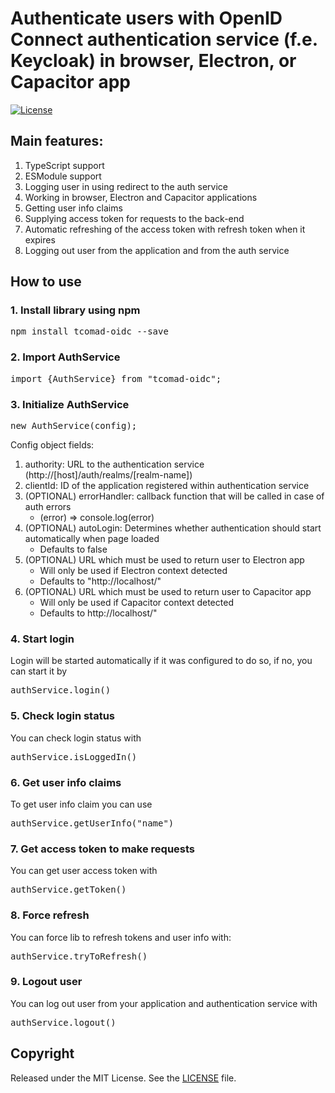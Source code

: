 # Authenticate users with OpenID Connect authentication service (f.e. Keycloak) in browser, Electron, or Capacitor app
[![License](https://img.shields.io/:license-MIT-green.svg)](https://github.com/Misha999777/tcomad-oidc/blob/master/LICENSE)

## Main features:
1. TypeScript support
2. ESModule support
3. Logging user in using redirect to the auth service
4. Working in browser, Electron and Capacitor applications
5. Getting user info claims
6. Supplying access token for requests to the back-end
7. Automatic refreshing of the access token with refresh token when it expires
8. Logging out user from the application and from the auth service

## How to use
### 1. Install library using npm

<pre>npm install tcomad-oidc --save</pre>

### 2. Import AuthService

<pre>import {AuthService} from "tcomad-oidc";</pre>

### 3. Initialize AuthService

<pre>new AuthService(config);</pre>

Config object fields:
1. authority: URL to the authentication service (http://[host]/auth/realms/[realm-name])
2. clientId: ID of the application registered within authentication service
3. (OPTIONAL) errorHandler: callback function that will be called in case of auth errors
    * (error) => console.log(error)
4. (OPTIONAL) autoLogin: Determines whether authentication should start automatically when page loaded
   * Defaults to false
5. (OPTIONAL) URL which must be used to return user to Electron app
    * Will only be used if Electron context detected
    * Defaults to "http://localhost/"
6. (OPTIONAL) URL which must be used to return user to Capacitor app
    * Will only be used if Capacitor context detected
    * Defaults to http://localhost/"


### 4. Start login
Login will be started automatically if it was configured to do so, if no, you can start
it by
<pre>authService.login()</pre>

### 5. Check login status
You can check login status with
<pre>authService.isLoggedIn()</pre>

### 6. Get user info claims
To get user info claim you can use
<pre>authService.getUserInfo("name")</pre>

### 7. Get access token to make requests
You can get user access token with
<pre>authService.getToken()</pre>

### 8. Force refresh
You can force lib to refresh tokens and user info with:
<pre>authService.tryToRefresh()</pre>

### 9. Logout user
You can log out user from your application and authentication service with
<pre>authService.logout()</pre>

## Copyright

Released under the MIT License.
See the [LICENSE](https://github.com/Misha999777/tcomad-oidc/blob/master/LICENSE) file.